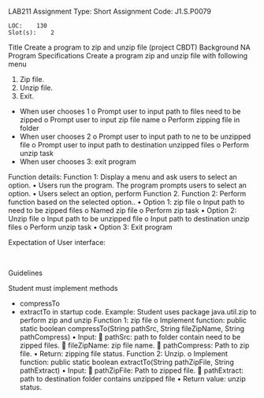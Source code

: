 
LAB211 Assignment	Type:	Short Assignment
	Code:	J1.S.P0079

	LOC:	130
	Slot(s):	2

Title 
  	Create a program to zip and unzip file (project CBDT)
 Background 
NA
Program Specifications
Create a program zip and unzip file with following menu
1)	Zip file.
2)	Unzip file.
3)	Exit.
-	When user chooses 1
o	Prompt user to input path to files need to be zipped
o	Prompt user to input zip file name
o	Perform zipping file in folder
-	When user chooses 2
o	Prompt user to input path to ne to be unzipped file
o	Prompt user to input path to destination unzipped files
o	Perform unzip task
-	When user chooses 3: exit program
 
Function details: 
Function 1: Display a menu and ask users to select an option.
•	Users run the program. The program prompts users to select an option.
•	Users select an option, perform Function 2.
Function 2: Perform function based on the selected option..
•	Option 1: zip file
o	Input path to need to be zipped files
o	Named zip file
o	Perform zip task
•	Option 2: Unzip file
o	Input path to be unzipped file
o	Input path to destination unzip files
o	Perform unzip task
•	Option 3: Exit program

Expectation of User interface: 

 

 

Guidelines

Student must implement methods
-	compressTo
-	extractTo
in startup code.
Example:
Student uses package java.util.zip to perform zip and unzip	
Function 1: zip file
o	Implement function: public static boolean compressTo(String pathSrc, String fileZipName, String pathCompress) 
•	Input:
	pathSrc: path to folder contain need to be zipped files.
	fileZipName: zip file name.
	pathCompress: Path to zip file.
•	Return: zipping file status.
Function 2: Unzip.
o	Implement function: public static boolean extractTo(String pathZipFile, String pathExtract)
•	Input:
	pathZipFile: Path to zipped file.
	pathExtract: path to destination folder contains unzipped file
•	Return value: unzip status.

